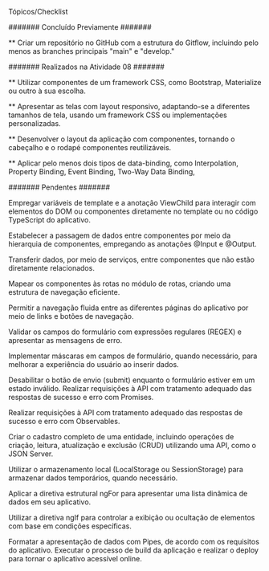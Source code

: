 Tópicos/Checklist

####### Concluído Previamente #######

** Criar um repositório no GitHub com a estrutura do Gitflow, incluindo pelo menos as branches principais "main" e "develop."



####### Realizados na Atividade 08 #######

** Utilizar componentes de um framework CSS, como Bootstrap, Materialize ou outro à sua escolha.

** Apresentar as telas com layout responsivo, adaptando-se a diferentes tamanhos de tela, usando um framework CSS ou implementações personalizadas.

** Desenvolver o layout da aplicação com componentes, tornando o cabeçalho e o rodapé componentes reutilizáveis.

** Aplicar pelo menos dois tipos de data-binding, como Interpolation, Property Binding, Event Binding, Two-Way Data Binding, 



####### Pendentes ####### 

Empregar variáveis de template e a anotação ViewChild para interagir com elementos do DOM ou componentes diretamente no template ou no código TypeScript do aplicativo.

Estabelecer a passagem de dados entre componentes por meio da hierarquia de componentes, empregando as anotações @Input e @Output.

Transferir dados, por meio de serviços, entre componentes que não estão diretamente relacionados.

Mapear os componentes às rotas no módulo de rotas, criando uma estrutura de navegação eficiente.

Permitir a navegação fluida entre as diferentes páginas do aplicativo por meio de links e botões de navegação.

Validar os campos do formulário com expressões regulares (REGEX) e apresentar as mensagens de erro.

Implementar máscaras em campos de formulário, quando necessário, para melhorar a experiência do usuário ao inserir dados.

Desabilitar o botão de envio (submit) enquanto o formulário estiver em um estado inválido.
Realizar requisições à API com tratamento adequado das respostas de sucesso e erro com Promises.

Realizar requisições à API com tratamento adequado das respostas de sucesso e erro com Observables.

Criar o cadastro completo de uma entidade, incluindo operações de criação, leitura, atualização e exclusão (CRUD) utilizando uma API, como o JSON Server.

Utilizar o armazenamento local (LocalStorage ou SessionStorage) para armazenar dados temporários, quando necessário.

Aplicar a diretiva estrutural ngFor para apresentar uma lista dinâmica de dados em seu aplicativo.

Utilizar a diretiva ngIf para controlar a exibição ou ocultação de elementos com base em condições específicas.

Formatar a apresentação de dados com Pipes, de acordo com os requisitos do aplicativo.
Executar o processo de build da aplicação e realizar o deploy para tornar o aplicativo acessível online.
